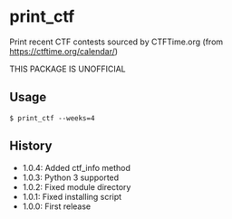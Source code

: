 print\_ctf
==============

Print recent CTF contests sourced by CTFTime.org
(from https://ctftime.org/calendar/)

THIS PACKAGE IS UNOFFICIAL

Usage
------

```
$ print_ctf --weeks=4
```

History
-------

* 1.0.4: Added ctf_info method
* 1.0.3: Python 3 supported
* 1.0.2: Fixed module directory
* 1.0.1: Fixed installing script
* 1.0.0: First release


